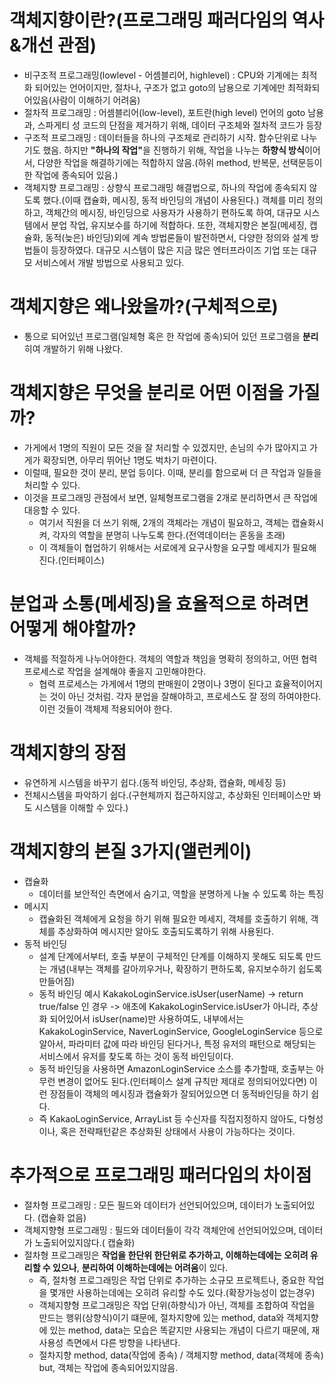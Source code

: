 # 객체지향이란?(프로그래밍 패러다임의 역사&개선 관점)
  * 비구조적 프로그래밍(lowlevel - 어셈블리어, highlevel) : CPU와 기계에는 최적화 되어있는 언어이지만, 절차나, 구조가 없고 goto의 남용으로 기계에만 최적화되어있음(사람이 이해하기 어려움)
  * 절차적 프로그래밍 : 어셈블리어(low-level), 포트란(high level) 언어의 goto 남용과, 스파게티 성 코드의 단점을 제거하기 위해, 데이터 구조체와 절차적 코드가 등장
  * 구조적 프로그래밍 : 데이터들을 하나의 구조체로 관리하기 시작. 함수단위로 나누기도 했음. 
    하지만 <B>"하나의 작업"</B>을 진행하기 위해, 작업을 나누는 <B>하향식 방식</B>이어서, 다양한 작업을 해결하기에는 적합하지 않음.(하위 method, 반복문, 선택문등이 한 작업에 종속되어 있음.)
  * 객체지향 프로그래밍 : 상향식 프로그래밍 해결법으로, 하나의 작업에 종속되지 않도록 했다.(이때 캡슐화, 메시징, 동적 바인딩의 개념이 사용된다.) 
    객체를 미리 정의하고, 객체간의 메시징, 바인딩으로 사용자가 사용하기 편하도록 하여, 대규모 시스템에서 분업 작업, 유지보수를 하기에 적합하다.
    또한, 객체지향은 본질(메세징, 캡슐화, 동적(늦은) 바인딩)외에 계속 방법론들이 발전하면서, 다양한 정의와 설계 방법들이 등장하였다.
    대규모 시스템이 많은 지금 많은 엔터프라이즈 기업 또는 대규모 서비스에서 개발 방법으로 사용되고 있다.


# 객체지향은 왜나왔을까?(구체적으로)
  * 통으로 되어있넌 프로그램(일체형 혹은 한 작업에 종속)되어 있던 프로그램을 <B>분리</B>히여 개발하기 위해 나왔다.

# 객체지향은 무엇을 분리로 어떤 이점을 가질까?
  * 가게에서 1명의 직원이 모든 것을 잘 처리할 수 있겠지만, 손님의 수가 많아지고 가게가 확장되면, 아무리 뛰어난 1명도 벅차기 마련이다.
  * 이럴때, 필요한 것이 분리, 분업 등이다. 이때, 분리를 함으로써 더 큰 작업과 일들을 처리할 수 있다.
  * 이것을 프로그래밍 관점에서 보면, 일체형프로그램을 2개로 분리하면서 큰 작업에 대응할 수 있다.
    * 여기서 직원을 더 쓰기 위해, 2개의 객체라는 개념이 필요하고, 객체는 캡슐화시켜, 각자의 역할을 분명히 나누도록 한다.(전역데이터는 혼동을 초래) 
    * 이 객체들이 협업하기 위해서는 서로에게 요구사항을 요구할 메세지가 필요해진다.(인터페이스)

# 분업과 소통(메세징)을 효율적으로 하려면 어떻게 해야할까?
  * 객체를 적절하게 나누어야한다. 객체의 역할과 책임을 명확히 정의하고, 어떤 협력 프로세스로 작업을 설계해야 좋을지 고민해야한다.
    * 협력 프로세스는 가게에서 1명의 판매원이 2명이나 3명이 된다고 효율적이어지는 것이 아닌 것처럼. 각자 분업을 잘해야하고, 프로세스도 잘 정의 하여야한다. 이런 것들이 객체제 적용되어야 한다.

# 객체지향의 장점
  * 유연하게 시스템을 바꾸기 쉽다.(동적 바인딩, 추상화, 캡슐화, 메세징 등)
  * 전체시스템을 파악하기 쉽다.(구현체까지 접근하지않고, 추상화된 인터페이스만 봐도 시스템을 이해할 수 있다.)


# 객체지향의 본질 3가지(앨런케이)
  * 캡슐화
    * 데이터를 보안적인 측면에서 숨기고, 역할을 분명하게 나눌 수 있도록 하는 특징
  * 메시지
    * 캡슐화된 객체에게 요청을 하기 위해 필요한 메세지, 객체를 호출하기 위해, 객체를 추상화하여 메시지만 알아도 호출되도록하기 위해 사용된다.
  * 동적 바인딩
    * 설계 단계에서부터, 호출 부분이 구체적인 단계를 이해하지 못해도 되도록 만드는 개념(내부는 객체를 갈아끼우거나, 확장하기 편하도록, 유지보수하기 쉽도록 만들어짐)
    * 동적 바인딩 예시 KakakoLoginService.isUser(userName) -> return true/false 인 경우 -> 애초에 KakakoLoginService.isUser가 아니라, 추상화 되어있어서 isUser(name)만 사용하여도, 내부에서는 KakakoLoginService, NaverLoginService, GoogleLoginService 등으로 알아서, 파라미터 값에 따라 바인딩 된다거나, 특정 유저의 패턴으로 해당되는 서비스에서 유저를 찾도록 하는 것이 동적 바인딩이다.
    * 동적 바인딩을 사용하면 AmazonLoginService 소스를 추가할때, 호출부는 아무런 변경이 없어도 된다.(인터페이스 설계 규칙만 제대로 정의되어있다면) 이런 장점들이 객체의 메시징과 캡슐화가 잘되어있으면 더 동적바인딩을 하기 쉽다.
    * 즉 KakaoLoginService, ArrayList 등 수신자를 직접지정하지 않아도, 다형성이나, 혹은 전략패턴같은 추상화된 상태에서 사용이 가능하다는 것이다.

# 추가적으로 프로그래밍 패러다임의 차이점
  * 절차형 프로그래밍 : 모든 필드와 데이터가 선언되어있으며, 데이터가 노출되어있다. (캡슐화 없음)
  * 객체지향형 프로그래밍 : 필드와 데이터들이 각각 객체안에 선언되어있으며, 데이터가 노출되어있지않다.( 캡슐화)
  * 절차형 프로그래밍은 <B>작업을 한단위 한단위로 추가하고, 이해하는데에는 오히려 유리할 수 있으나</B>, <B>분리하여 이해하는데에는 어려움</B>이 있다.
    * 즉, 절차형 프로그래밍은 작업 단위로 추가하는 소규모 프로젝트나, 중요한 작업을 몇개만 사용하는데에는 오히려 유리할 수도 있다.(확장가능성이 없는경우)
    * 객체지향형 프로그래밍은 작업 단위(하향식)가 아닌, 객체를 조합하여 작업을 만드는 행위(상향식)이기 떄문에, 절차지향에 있는 method, data와 객체지향에 있는 method, data는 모습은 똑같지만 사용되는 개념이 다르기 때문에, 재사용성 측면에서 다른 방향을 나타낸다.
    * 절차지향 method, data(작업에 종속) / 객체지향 method, data(객체에 종속) but, 객체는 작업에 종속되어있지않음.